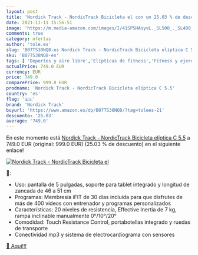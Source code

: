 ```yaml
---
layout: post
title: 'Nordick Track - NordicTrack Bicicleta el con un 25.03 % de descuento'
date: 2021-11-11 15:56:51
image: 'https://m.media-amazon.com/images/I/41SPSHAsyvL._SL500_._SL400_.jpg'
comments: true
category: ofertas
author: 'tole.es'
slug: 'B07TS38NQ8-es Nordick Track - NordicTrack Bicicleta elíptica C 5.5'
sku: 'B07TS38NQ8-es'
tags: [ 'Deportes y aire libre','Elípticas de fitness','Fitness y ejercicio','Máquinas de cardio para fitness','bicicleta','nordick track', ]
actualPrice: 749.0 EUR
currency: EUR
price: 749.0
comparePrice: 999.0 EUR
prodname: 'Nordick Track - NordicTrack Bicicleta elíptica C 5.5'
country: 'es'
flag: '🇪🇸'
brand: 'Nordick Track'
buyurl: 'https://www.amazon.es/dp/B07TS38NQ8/?tag=tolees-21'
descuento: '25.03'
average: '749.0'
---
```


En este momento está [Nordick Track - NordicTrack Bicicleta elíptica C 5.5](https://www.amazon.es/dp/B07TS38NQ8/?tag=tolees-21) a 749.0 EUR (original: 999.0 EUR) (25.03 %  de descuento) en el siguiente enlace!

[![Nordick Track - NordicTrack Bicicleta el](https://m.media-amazon.com/images/I/41SPSHAsyvL._SL500_._SL400_.jpg)](https://www.amazon.es/dp/B07TS38NQ8/?tag=tolees-21)

🔎:

- Uso: pantalla de 5 pulgadas, soporte para tablet integrado y longitud de zancada de 46 a 51 cm
- Programas: Membresía iFIT de 30 días incluida para que disfrutes de más de 400 vídeos con entrenador y programas personalizados
- Características: 20 niveles de resistencia, Effective Inertia de 7 kg, rampa inclinable manualmente 0°/10°/20°
- Comodidad: Touch Resistance Control, portabotellas integrado y ruedas de transporte
- Conectividad mp3 y sistema de electrocardiograma con sensores

[🛒 Aquí!!!](https://www.amazon.es/dp/B07TS38NQ8/?tag=tolees-21)
